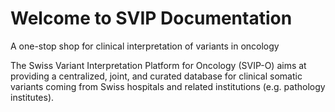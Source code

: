 # Welcome to SVIP Documentation

A one-stop shop for clinical interpretation of variants in oncology

The Swiss Variant Interpretation Platform for Oncology (SVIP-O) aims at providing a centralized, joint, and curated database for clinical somatic variants coming from Swiss hospitals and related institutions (e.g. pathology institutes).
